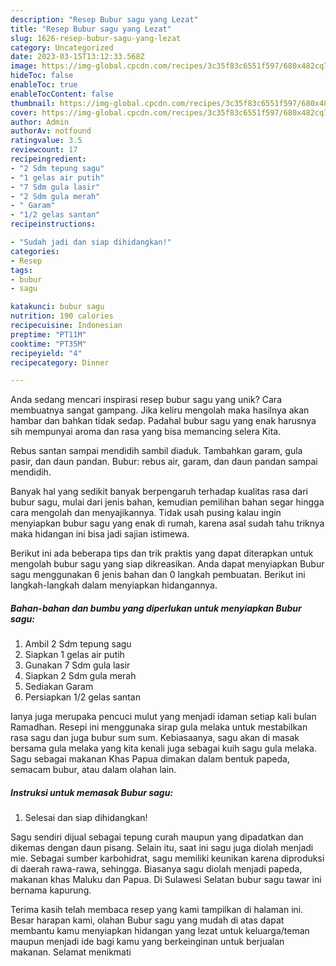 ```yaml
---
description: "Resep Bubur sagu yang Lezat"
title: "Resep Bubur sagu yang Lezat"
slug: 1626-resep-bubur-sagu-yang-lezat
category: Uncategorized
date: 2023-03-15T13:12:33.568Z
image: https://img-global.cpcdn.com/recipes/3c35f83c6551f597/680x482cq70/bubur-sagu-foto-resep-utama.jpg
hideToc: false
enableToc: true
enableTocContent: false
thumbnail: https://img-global.cpcdn.com/recipes/3c35f83c6551f597/680x482cq70/bubur-sagu-foto-resep-utama.jpg
cover: https://img-global.cpcdn.com/recipes/3c35f83c6551f597/680x482cq70/bubur-sagu-foto-resep-utama.jpg
author: Admin
authorAv: notfound
ratingvalue: 3.5
reviewcount: 17
recipeingredient:
- "2 Sdm tepung sagu"
- "1 gelas air putih"
- "7 Sdm gula lasir"
- "2 Sdm gula merah"
- " Garam"
- "1/2 gelas santan"
recipeinstructions:

- "Sudah jadi dan siap dihidangkan!"
categories:
- Resep
tags:
- bubur
- sagu

katakunci: bubur sagu 
nutrition: 190 calories
recipecuisine: Indonesian
preptime: "PT11M"
cooktime: "PT35M"
recipeyield: "4"
recipecategory: Dinner

---
```





Anda sedang mencari inspirasi resep bubur sagu yang unik? Cara membuatnya sangat gampang. Jika keliru mengolah maka hasilnya akan hambar dan bahkan tidak sedap. Padahal bubur sagu yang enak harusnya sih mempunyai aroma dan rasa yang bisa memancing selera Kita.





Rebus santan sampai mendidih sambil diaduk. Tambahkan garam, gula pasir, dan daun pandan. Bubur: rebus air, garam, dan daun pandan sampai mendidih.

Banyak hal yang sedikit banyak berpengaruh terhadap kualitas rasa dari bubur sagu, mulai dari jenis bahan, kemudian pemilihan bahan segar hingga cara mengolah dan menyajikannya. Tidak usah pusing kalau ingin menyiapkan bubur sagu yang enak di rumah, karena asal sudah tahu triknya maka hidangan ini bisa jadi sajian istimewa.






Berikut ini ada beberapa tips dan trik praktis yang dapat diterapkan untuk mengolah bubur sagu yang siap dikreasikan. Anda dapat menyiapkan Bubur sagu menggunakan 6 jenis bahan dan 0 langkah pembuatan. Berikut ini langkah-langkah dalam menyiapkan hidangannya.

<!--inarticleads1-->

##### Bahan-bahan dan bumbu yang diperlukan untuk menyiapkan Bubur sagu:

1. Ambil 2 Sdm tepung sagu
1. Siapkan 1 gelas air putih
1. Gunakan 7 Sdm gula lasir
1. Siapkan 2 Sdm gula merah
1. Sediakan  Garam
1. Persiapkan 1/2 gelas santan


Ianya juga merupaka pencuci mulut yang menjadi idaman setiap kali bulan Ramadhan. Resepi ini menggunaka sirap gula melaka untuk mestabilkan rasa sagu dan juga bubur sum sum. Kebiasaanya, sagu akan di masak bersama gula melaka yang kita kenali juga sebagai kuih sagu gula melaka. Sagu sebagai makanan Khas Papua dimakan dalam bentuk papeda, semacam bubur, atau dalam olahan lain. 

<!--inarticleads2-->

##### Instruksi untuk memasak Bubur sagu:


1. Selesai dan siap dihidangkan!

Sagu sendiri dijual sebagai tepung curah maupun yang dipadatkan dan dikemas dengan daun pisang. Selain itu, saat ini sagu juga diolah menjadi mie. Sebagai sumber karbohidrat, sagu memiliki keunikan karena diproduksi di daerah rawa-rawa, sehingga. Biasanya sagu diolah menjadi papeda, makanan khas Maluku dan Papua. Di Sulawesi Selatan bubur sagu tawar ini bernama kapurung. 

Terima kasih telah membaca resep yang kami tampilkan di halaman ini. Besar harapan kami, olahan Bubur sagu yang mudah di atas dapat membantu kamu menyiapkan hidangan yang lezat untuk keluarga/teman maupun menjadi ide bagi kamu yang berkeinginan untuk berjualan makanan. Selamat menikmati
